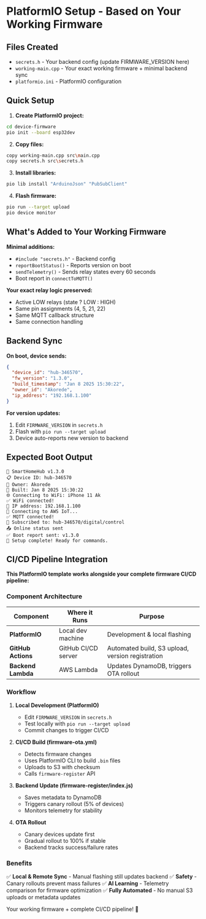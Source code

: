 # PlatformIO Setup - Based on Your Working Firmware

## Files Created
- `secrets.h` - Your backend config (update FIRMWARE_VERSION here)
- `working-main.cpp` - Your exact working firmware + minimal backend sync
- `platformio.ini` - PlatformIO configuration

## Quick Setup

1. **Create PlatformIO project:**
```bash
cd device-firmware
pio init --board esp32dev
```

2. **Copy files:**
```bash
copy working-main.cpp src\main.cpp
copy secrets.h src\secrets.h
```

3. **Install libraries:**
```bash
pio lib install "ArduinoJson" "PubSubClient"
```

4. **Flash firmware:**
```bash
pio run --target upload
pio device monitor
```

## What's Added to Your Working Firmware

**Minimal additions:**
- `#include "secrets.h"` - Backend config
- `reportBootStatus()` - Reports version on boot
- `sendTelemetry()` - Sends relay states every 60 seconds
- Boot report in `connectToMQTT()`

**Your exact relay logic preserved:**
- Active LOW relays (state ? LOW : HIGH)
- Same pin assignments (4, 5, 21, 22)
- Same MQTT callback structure
- Same connection handling

## Backend Sync

**On boot, device sends:**
```json
{
  "device_id": "hub-346570",
  "fw_version": "1.3.0",
  "build_timestamp": "Jan 8 2025 15:30:22",
  "owner_id": "Akorede",
  "ip_address": "192.168.1.100"
}
```

**For version updates:**
1. Edit `FIRMWARE_VERSION` in `secrets.h`
2. Flash with `pio run --target upload`
3. Device auto-reports new version to backend

## Expected Boot Output
```
🚀 SmartHomeHub v1.3.0
📋 Device ID: hub-346570
👤 Owner: Akorede
🔨 Built: Jan 8 2025 15:30:22
🌐 Connecting to WiFi: iPhone 11 Ak
✅ WiFi connected!
📍 IP address: 192.168.1.100
🔗 Connecting to AWS IoT...
✅ MQTT connected!
📡 Subscribed to: hub-346570/digital/control
📤 Online status sent
✅ Boot report sent: v1.3.0
🎉 Setup complete! Ready for commands.
```

## CI/CD Pipeline Integration

**This PlatformIO template works alongside your complete firmware CI/CD pipeline:**

### Component Architecture
| Component | Where it Runs | Purpose |
|-----------|---------------|----------|
| **PlatformIO** | Local dev machine | Development & local flashing |
| **GitHub Actions** | GitHub CI/CD server | Automated build, S3 upload, version registration |
| **Backend Lambda** | AWS Lambda | Updates DynamoDB, triggers OTA rollout |

### Workflow
1. **Local Development (PlatformIO)**
   - Edit `FIRMWARE_VERSION` in `secrets.h`
   - Test locally with `pio run --target upload`
   - Commit changes to trigger CI/CD

2. **CI/CD Build (firmware-ota.yml)**
   - Detects firmware changes
   - Uses PlatformIO CLI to build `.bin` files
   - Uploads to S3 with checksum
   - Calls `firmware-register` API

3. **Backend Update (firmware-register/index.js)**
   - Saves metadata to DynamoDB
   - Triggers canary rollout (5% of devices)
   - Monitors telemetry for stability

4. **OTA Rollout**
   - Canary devices update first
   - Gradual rollout to 100% if stable
   - Backend tracks success/failure rates

### Benefits
✅ **Local & Remote Sync** - Manual flashing still updates backend
✅ **Safety** - Canary rollouts prevent mass failures
✅ **AI Learning** - Telemetry comparison for firmware optimization
✅ **Fully Automated** - No manual S3 uploads or metadata updates

Your working firmware + complete CI/CD pipeline! 🚀
